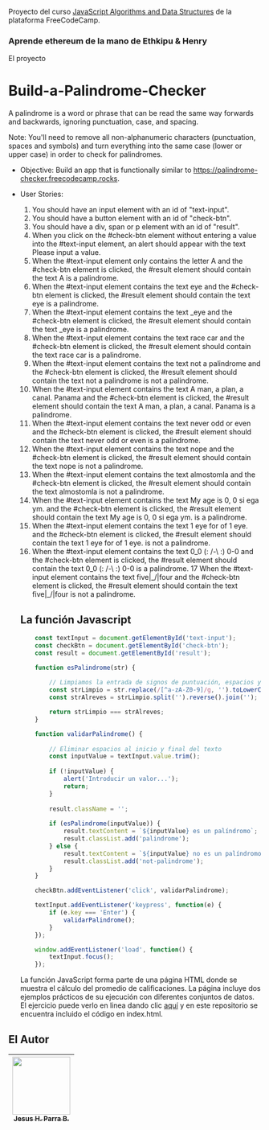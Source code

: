 Proyecto del curso [JavaScript Algorithms and Data Structures](https://www.freecodecamp.org/learn/javascript-algorithms-and-data-structures-v8/) de la plataforma FreeCodeCamp.

### Aprende ethereum de la mano de Ethkipu & Henry

El proyecto

# Build-a-Palindrome-Checker

A palindrome is a word or phrase that can be read the same way forwards and backwards, ignoring punctuation, case, and spacing.

Note: You'll need to remove all non-alphanumeric characters (punctuation, spaces and symbols) and turn everything into the same case (lower or upper case) in order to check for palindromes.

* Objective: Build an app that is functionally similar to https://palindrome-checker.freecodecamp.rocks.

- User Stories:

    1. You should have an input element with an id of "text-input".
    2. You should have a button element with an id of "check-btn".
    3. You should have a div, span or p element with an id of "result".
    4. When you click on the #check-btn element without entering a value into the #text-input element, an alert should appear with the text Please input a value.
    5. When the #text-input element only contains the letter A and the #check-btn element is clicked, the #result element should contain the text A is a palindrome.
    6. When the #text-input element contains the text eye and the #check-btn element is clicked, the #result element should contain the text eye is a palindrome.
    7. When the #text-input element contains the text _eye and the #check-btn element is clicked, the #result element should contain the text _eye is a palindrome.
    8. When the #text-input element contains the text race car and the #check-btn element is clicked, the #result element should contain the text race car is a palindrome.
    9. When the #text-input element contains the text not a palindrome and the #check-btn element is clicked, the #result element should contain the text not a palindrome is not a palindrome.
    10. When the #text-input element contains the text A man, a plan, a canal. Panama and the #check-btn element is clicked, the #result element should contain the text A man, a plan, a canal. Panama is a palindrome.
    11. When the #text-input element contains the text never odd or even and the #check-btn element is clicked, the #result element should contain the text never odd or even is a palindrome.
    12. When the #text-input element contains the text nope and the #check-btn element is clicked, the #result element should contain the text nope is not a palindrome.
    13. When the #text-input element contains the text almostomla and the #check-btn element is clicked, the #result element should contain the text almostomla is not a palindrome.
    14. When the #text-input element contains the text My age is 0, 0 si ega ym. and the #check-btn element is clicked, the #result element should contain the text My age is 0, 0 si ega ym. is a palindrome.
    15. When the #text-input element contains the text 1 eye for of 1 eye. and the #check-btn element is clicked, the #result element should contain the text 1 eye for of 1 eye. is not a palindrome.
    16. When the #text-input element contains the text 0_0 (: /-\ :) 0-0 and the #check-btn element is clicked, the #result element should contain the text 0_0 (: /-\ :) 0-0 is a palindrome.
    17 When the #text-input element contains the text five|\_/|four and the #check-btn element is clicked, the #result element should contain the text five|\_/|four is not a palindrome.

    ## La función Javascript

    ```javascript
        const textInput = document.getElementById('text-input');
        const checkBtn = document.getElementById('check-btn');
        const result = document.getElementById('result');

        function esPalindrome(str) {
          
            // Limpiamos la entrada de signos de puntuación, espacios y simbolos y convertimos a minúsculas
            const strLimpio = str.replace(/[^a-zA-Z0-9]/g, '').toLowerCase();
            const strAlreves = strLimpio.split('').reverse().join('');

            return strLimpio === strAlreves;
        }

        function validarPalindrome() {
            
            // Eliminar espacios al inicio y final del texto
            const inputValue = textInput.value.trim();
            
            if (!inputValue) {
                alert('Introducir un valor...');
                return;
            }
            
            result.className = '';
            
            if (esPalindrome(inputValue)) {
                result.textContent = `${inputValue} es un palíndromo`;
                result.classList.add('palindrome');
            } else {
                result.textContent = `${inputValue} no es un palíndromo`;
                result.classList.add('not-palindrome');
            }
        }

        checkBtn.addEventListener('click', validarPalindrome);

        textInput.addEventListener('keypress', function(e) {
            if (e.key === 'Enter') {
                validarPalindrome();
            }
        });

        window.addEventListener('load', function() {
            textInput.focus();
        });
    ```


    La función JavaScript forma parte de una página HTML donde se muestra  el cálculo del promedio de calificaciones. La página incluye dos ejemplos prácticos de su ejecución con diferentes conjuntos de datos. El ejercicio puede verlo en linea dando clic [aquí](https://promedios.pages.dev/) y en este repositorio se encuentra incluido el código en index.html.

 ## El Autor

| [<img src="https://avatars.githubusercontent.com/u/123877201?v=4" width=115><br><sub>Jesus H. Parra B.</sub>](https://github.com/ing-jhparra)
| :---: |


